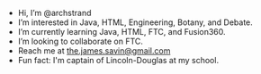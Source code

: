 - Hi, I’m @archstrand
- I’m interested in Java, HTML, Engineering, Botany, and Debate.
- I’m currently learning Java, HTML, FTC, and Fusion360.
- I’m looking to collaborate on FTC.
- Reach me at the.james.savin@gmail.com
- Fun fact: I'm captain of Lincoln-Douglas at my school.

<!---
archstrand/archstrand is a ✨ special ✨ repository because its `README.md` (this file) appears on your GitHub profile.
You can click the Preview link to take a look at your changes.
--->
